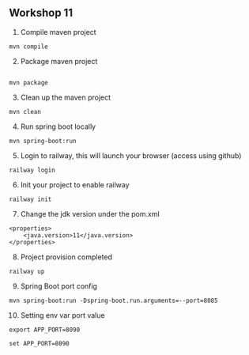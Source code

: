 ## Workshop 11

1. Compile maven project
```
mvn compile
```

2. Package maven project
```

mvn package
```

3. Clean up the maven project
```
mvn clean
```

4. Run spring boot locally
```
mvn spring-boot:run
```

5. Login to railway, this will launch your browser (access using github)
```
railway login
```

6. Init your project to enable railway

```
railway init
```

7. Change the jdk version under the pom.xml

```
<properties>
    <java.version>11</java.version>
</properties>
```
8. Project provision completed

```
railway up
```

9. Spring Boot port config
```
mvn spring-boot:run -Dspring-boot.run.arguments=--port=8085
```

10. Setting env var port value

```
export APP_PORT=8090

set APP_PORT=8090
```